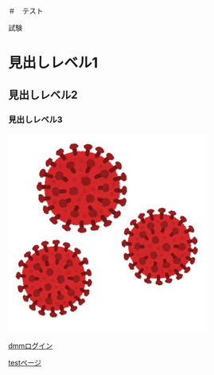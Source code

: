 ＃　テスト

試験

# 見出しレベル1 
## 見出しレベル2 
### 見出しレベル3 

![説明文](./コロナ.png "ポップアップ文字")

[dmmログイン](https://accounts.dmm.com/service/login/password/=/path=DRVESRUMTh1fBFxdQBgCWgxLVVldFg__)

[testページ](./test.html)
